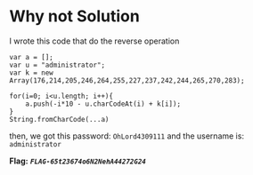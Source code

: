 # Why not Solution

I wrote this code that do the reverse operation
```
var a = [];
var u = "administrator";
var k = new Array(176,214,205,246,264,255,227,237,242,244,265,270,283);

for(i=0; i<u.length; i++){
    a.push(-i*10 - u.charCodeAt(i) + k[i]);
}
String.fromCharCode(...a)
```
then, we got this password: `OhLord4309111` and the username is: `administrator`

**Flag:** ***`FLAG-65t23674o6N2NehA44272G24`***
